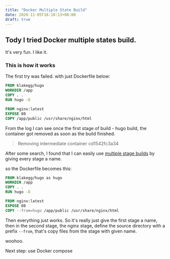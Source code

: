```yaml
---
title: "Docker Multiple State Build"
date: 2020-11-05T16:10:13+08:00
draft: true
---
```


## Tody I tried Docker multiple states build.

It's very fun. I like it.

### This is how it works

The first try was failed. with just Dockerfile below:
```Dockerfile
FROM klakegg/hugo
WORKDIR /app
COPY . .
RUN hugo -D

FROM nginx:latest
EXPOSE 80
COPY /app/public /usr/share/nginx/html
```

From the log I can see once the first stage of build - hugo build, the container got removed as soon as the build finished.

> Removing intermediate container cd1542fc3a34


After some search, I found that I can easily use [multiple stage builds](https://docs.docker.com/develop/develop-images/multistage-build/) by giving every stage a name.

so the Dockerfile becomes this:
```Dockerfile
FROM klakegg/hugo as hugo
WORKDIR /app
COPY . .
RUN hugo -D

FROM nginx:latest
EXPOSE 80
COPY --from=hugo /app/public /usr/share/nginx/html
```

Then everything just works. So it's really just give the first stage a name, then in the second stage, the nginx stage, 
define the source directory with a prefix `--from`, that's copy files from the stage with given name.

woohoo.

Next step: use Docker compose



